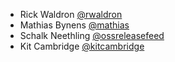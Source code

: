  * Rick Waldron [@rwaldron](http://twitter.com/rwaldron)
 * Mathias Bynens [@mathias](http://twitter.com/mathias)
 * Schalk Neethling [@ossreleasefeed](http://twitter.com/ossreleasefeed)
 * Kit Cambridge  [@kitcambridge](http://twitter.com/kitcambridge)